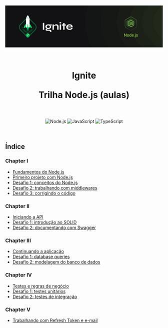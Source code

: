<p align="center">
  <img src=".github/capa-ignite-nodejs.png" alt="Ignite Node.js">
</p>

<br>

<h1 align="center">
  Ignite

  <br>

  Trilha Node.js (aulas)
</h1>

<br>

<p align="center">
  <img src="https://img.shields.io/badge/Node.js-339933?style=for-the-badge&logo=nodedotjs&logoColor=white" alt="Node.js">
  <img src="https://img.shields.io/badge/JavaScript-323330?style=for-the-badge&logo=javascript&logoColor=F7DF1E" alt="JavaScript">
  <img src="https://img.shields.io/badge/TypeScript-007ACC?style=for-the-badge&logo=typescript&logoColor=white" alt="TypeScript">
</p>

<br>

## Índice

### Chapter I
- [Fundamentos do Node.js](01-fundamentos-do-nodejs)
- [Primeiro projeto com Node.js](02-primeiro-projeto-nodejs)
- [Desafio 1: conceitos do Node.js](https://github.com/lfnd0/ignite-desafio1-conceitos-nodejs)
- [Desafio 2: trabalhando com middlewares](https://github.com/lfnd0/ignite-desafio2-middlewares)
- [Desafio 3: corrigindo o código](https://github.com/lfnd0/ignite-desafio3-corrigindo-codigo)

### Chapter II
- [Iniciando a API](03-iniciando-api)
- [Desafio 1: introdução ao SOLID](https://github.com/lfnd0/ignite-desafio1-introducao-solid)
- [Desafio 2: documentando com Swagger](https://github.com/lfnd0/ignite-desafio1-introducao-solid)

### Chapter III
- [Continuando a aplicação](04-continuando-aplicacao)
- [Desafio 1: database queries](https://github.com/lfnd0/ignite-desafio1-database-queries)
- [Desafio 2: modelagem do banco de dados](https://bit.ly/3IVhfN0)

### Chapter IV
- [Testes e regras de negócio](05-testes-regras-negocio)
- [Desafio 1: testes unitários](https://github.com/lfnd0/ignite-desafio1-testes-unitarios)
- [Desafio 2: testes de integração](https://github.com/lfnd0/ignite-desafio2-testes-integracao)

### Chapter V
- [Trabalhando com Refresh Token e e-mail](06-trabalhando-refresh-token-email/)
